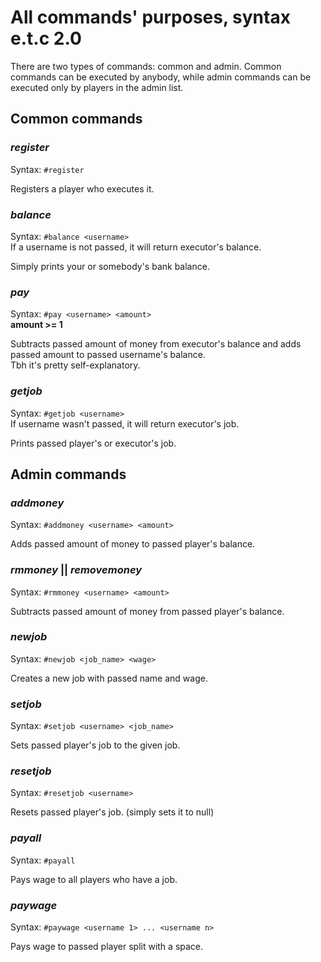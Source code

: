 # All commands' purposes, syntax e.t.c 2.0

There are two types of commands: common and admin. Common commands can be executed by anybody, while admin commands can
be executed only by players in the admin list.

## Common commands

### _register_

Syntax: `#register`

Registers a player who executes it.

### _balance_

Syntax: `#balance <username>`  
If a username is not passed, it will return executor's balance.

Simply prints your or somebody's bank balance.

### _pay_

Syntax: `#pay <username> <amount>`  
**amount >= 1**

Subtracts passed amount of money from executor's balance and adds passed amount to passed username's balance.  
Tbh it's pretty self-explanatory.

### _getjob_

Syntax: `#getjob <username>`  
If username wasn't passed, it will return executor's job.

Prints passed player's or executor's job.

## Admin commands

### _addmoney_

Syntax: `#addmoney <username> <amount>`

Adds passed amount of money to passed player's balance.

### _rmmoney_ || _removemoney_

Syntax: `#rmmoney <username> <amount>`

Subtracts passed amount of money from passed player's balance.

### _newjob_

Syntax: `#newjob <job_name> <wage>`

Creates a new job with passed name and wage.

### _setjob_

Syntax: `#setjob <username> <job_name>`

Sets passed player's job to the given job.

### _resetjob_

Syntax: `#resetjob <username>`

Resets passed player's job. (simply sets it to null)

### _payall_

Syntax: `#payall`

Pays wage to all players who have a job.

### _paywage_

Syntax: `#paywage <username 1> ... <username n>`

Pays wage to passed player split with a space.

